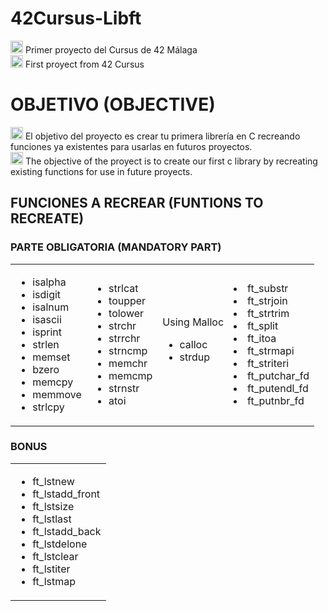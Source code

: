 # 42Cursus-Libft
<p>
<img src="https://cdn-icons-png.flaticon.com/512/317/317316.png" width="20px"/> Primer proyecto del Cursus de 42 Málaga<br>
<img src="https://cdn-icons-png.flaticon.com/512/6737/6737832.png"width="20px"/> First proyect from 42 Cursus
</p>
<h1>OBJETIVO (OBJECTIVE)</h1>
<p>
<img src="https://cdn-icons-png.flaticon.com/512/317/317316.png" width="20px"/> El objetivo del proyecto es crear tu primera librería en C recreando funciones ya existentes para usarlas en futuros proyectos.<br>
<img src="https://cdn-icons-png.flaticon.com/512/6737/6737832.png"width="20px"/> The objective of the proyect is to create our first c library by recreating existing functions for use in future proyects.
</p>

<h2>FUNCIONES A RECREAR (FUNTIONS TO RECREATE)</h2>
<h3> PARTE OBLIGATORIA (MANDATORY PART)</h3>
<p>
<table>
<tr>
<td>
<ul>
<li>isalpha</li>
<li>isdigit</li>
<li>isalnum</li>
<li>isascii</li>
<li>isprint</li>
<li>strlen</li>
<li>memset</li>
<li>bzero</li>
<li>memcpy</li>
<li>memmove</li>
<li>strlcpy</li>
</ul>
</td>
<td>
<ul>
<li>strlcat</li>
<li>toupper</li>
<li>tolower</li>
<li>strchr</li>
<li>strrchr</li>
<li>strncmp</li>
<li>memchr</li>
<li>memcmp</li>
<li>strnstr</li>
<li>atoi</li>
</ul>
</td>

<td>
Using Malloc
<ul>
<li>calloc</li>
<li>strdup</li>
</ul>
</td>
<td>
<li>ft_substr</li>
<li>ft_strjoin</li>
<li>ft_strtrim</li>
<li>ft_split</li>
<li>ft_itoa</li>
<li>ft_strmapi</li>
<li>ft_striteri</li>
<li>ft_putchar_fd</li>
<li>ft_putendl_fd</li>
<li>ft_putnbr_fd</li>
</td>
</tr>
</table>
</p>

<h3> BONUS </h3>
<table>
<tr>
<td>
<ul>
<li>ft_lstnew</li>
<li>ft_lstadd_front</li>
<li>ft_lstsize</li>
<li>ft_lstlast</li>
<li>ft_lstadd_back</li>
<li>ft_lstdelone</li>
<li>ft_lstclear</li>
<li>ft_lstiter</li>
<li>ft_lstmap</li>
</ul>
</td>
</tr>
</table>
